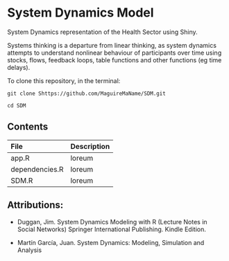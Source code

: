 # System Dynamics Model

System Dynamics representation of the Health Sector using Shiny.

Systems thinking is a departure from linear thinking, as system dynamics attempts to understand nonlinear behaviour of participants over time using stocks, flows, feedback loops, table functions and other functions (eg time delays). 

To clone this repository, in the terminal:

`git clone Shttps://github.com/MaguireMaName/SDM.git`

`cd SDM`

## Contents

|File           | Description |
|:--------------|-------------|
| app.R         | loreum      |
| dependencies.R| loreum      |
| SDM.R         | loreum      |

## Attributions:

 - Duggan, Jim. System Dynamics Modeling with R (Lecture Notes in Social Networks) Springer International Publishing. Kindle Edition.

 - Martín García, Juan. System Dynamics: Modeling, Simulation and Analysis 
